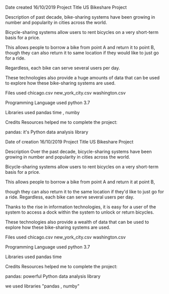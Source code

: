 
Date created 16/10/2019 Project Title US Bikeshare Project

Description of past decade, bike-sharing systems have been growing in number and popularity in cities across the world. 

Bicycle-sharing systems allow users to rent bicycles on a very short-term basis for a price. 

This allows people to borrow a bike from point A and return it to point B, though they can also return it to same location if they would like to just go for a ride.

Regardless, each bike can serve several users per day.

These technologies also provide a huge amounts of data that can be used to explore how these bike-sharing systems are used.

Files used chicago.csv new_york_city.csv washington.csv

Programming Language used python 3.7

Libraries used pandas time , numby

Credits Resources helped me to complete the project:

pandas: it's Python data analysis library

Date of creation  16/10/2019 Project Title US Bikeshare Project

Description Over the past decade, bicycle-sharing systems have been growing in number and popularity in cities across the world.

Bicycle-sharing systems allow users to rent bicycles on a very short-term basis for a price.

This allows people to borrow a bike from point A and return it at point B,

though they can also return it to the same location if they'd like to just go for a ride. Regardless, each bike can serve several users per day.

Thanks to the rise in information technologies, it is easy for a user of the system to access a dock within the system to unlock or return bicycles. 

These technologies also provide a wealth of data that can be used to explore how these bike-sharing systems are used.

Files used chicago.csv new_york_city.csv washington.csv

Programming Language used python 3.7

Libraries used pandas time

Credits Resources helped me to complete the project:

pandas: powerful Python data analysis library

we used libraries "pandas , numby"